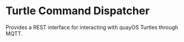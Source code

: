 # Turtle Command Dispatcher

Provides a REST interface for interacting with quayOS Turtles through MQTT.

